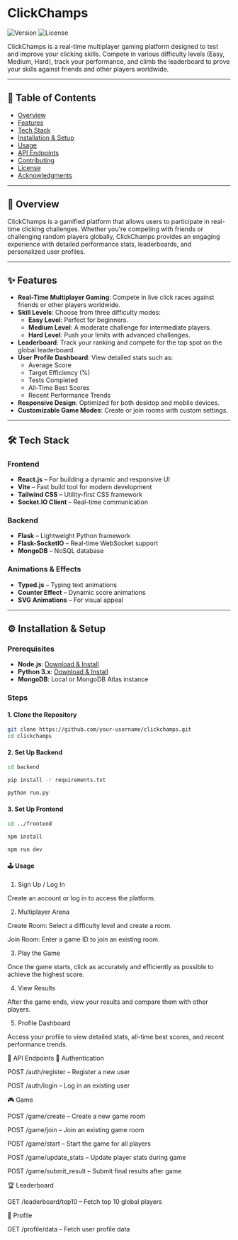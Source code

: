 # ClickChamps

![Version](https://img.shields.io/badge/version-1.0.0-blue.svg) ![License](https://img.shields.io/badge/license-MIT-green.svg)

ClickChamps is a real-time multiplayer gaming platform designed to test and improve your clicking skills. Compete in various difficulty levels (Easy, Medium, Hard), track your performance, and climb the leaderboard to prove your skills against friends and other players worldwide.

---

## 📑 Table of Contents

- [Overview](#overview)
- [Features](#features)
- [Tech Stack](#tech-stack)
- [Installation & Setup](#installation--setup)
- [Usage](#usage)
- [API Endpoints](#api-endpoints)
- [Contributing](#contributing)
- [License](#license)
- [Acknowledgments](#acknowledgments)

---

## 🧩 Overview

ClickChamps is a gamified platform that allows users to participate in real-time clicking challenges. Whether you're competing with friends or challenging random players globally, ClickChamps provides an engaging experience with detailed performance stats, leaderboards, and personalized user profiles.

---

## ✨ Features

- **Real-Time Multiplayer Gaming**: Compete in live click races against friends or other players worldwide.
- **Skill Levels**: Choose from three difficulty modes:
  - **Easy Level**: Perfect for beginners.
  - **Medium Level**: A moderate challenge for intermediate players.
  - **Hard Level**: Push your limits with advanced challenges.
- **Leaderboard**: Track your ranking and compete for the top spot on the global leaderboard.
- **User Profile Dashboard**: View detailed stats such as:
  - Average Score
  - Target Efficiency (%)
  - Tests Completed
  - All-Time Best Scores
  - Recent Performance Trends
- **Responsive Design**: Optimized for both desktop and mobile devices.
- **Customizable Game Modes**: Create or join rooms with custom settings.

---

## 🛠️ Tech Stack

### Frontend
- **React.js** – For building a dynamic and responsive UI
- **Vite** – Fast build tool for modern development
- **Tailwind CSS** – Utility-first CSS framework
- **Socket.IO Client** – Real-time communication

### Backend
- **Flask** – Lightweight Python framework
- **Flask-SocketIO** – Real-time WebSocket support
- **MongoDB** – NoSQL database

### Animations & Effects
- **Typed.js** – Typing text animations
- **Counter Effect** – Dynamic score animations
- **SVG Animations** – For visual appeal

---

## ⚙️ Installation & Setup

### Prerequisites

- **Node.js**: [Download & Install](https://nodejs.org/)
- **Python 3.x**: [Download & Install](https://www.python.org/)
- **MongoDB**: Local or MongoDB Atlas instance

### Steps

#### 1. Clone the Repository

```bash
git clone https://github.com/your-username/clickchamps.git
cd clickchamps
```

#### 2. Set Up Backend

```bash
cd backend

pip install -r requirements.txt

python run.py
```

#### 3. Set Up Frontend

```bash
cd ../frontend

npm install

npm run dev

```

#### 🕹️ Usage
1. Sign Up / Log In

Create an account or log in to access the platform.

2. Multiplayer Arena

Create Room: Select a difficulty level and create a room.

Join Room: Enter a game ID to join an existing room.

3. Play the Game

Once the game starts, click as accurately and efficiently as possible to achieve the highest score.

4. View Results

After the game ends, view your results and compare them with other players.

5. Profile Dashboard

Access your profile to view detailed stats, all-time best scores, and recent performance trends.

📡 API Endpoints
🔐 Authentication

POST /auth/register – Register a new user

POST /auth/login – Log in an existing user

🎮 Game

POST /game/create – Create a new game room

POST /game/join – Join an existing game room

POST /game/start – Start the game for all players

POST /game/update_stats – Update player stats during game

POST /game/submit_result – Submit final results after game

🏆 Leaderboard

GET /leaderboard/top10 – Fetch top 10 global players

👤 Profile

GET /profile/data – Fetch user profile data